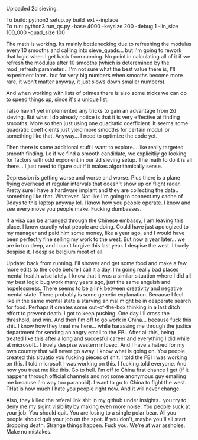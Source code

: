 Uploaded 2d sieving. 


To build: python3 setup.py build_ext --inplace</br>
To run: python3 run_qs.py -base 4000 -keysize 200 -debug 1 -lin_size 100_000 -quad_size 100</br>

The math is working. Its mainly bottlenecking due to refreshing the modulus every 10 smooths and calling into sieve_quads... but I'm going to rework that logic when I get back from running. No point in calculating all of it if we refresh the modulus after 10 smooths (which is deteremined by the mod_refresh parameter... I'm not sure what the best value there is, I'll experiment later.. but for very big numbers when smooths become more rare, it won't matter anyway, it just slows down smaller numbers).

And when working with lists of primes there is also some tricks we can do to speed things up, since it's a unique list.

I also havn't yet implemented any tricks to gain an advantage from 2d sieving. But what I do already notice is that it is very effective at finding smooths. More so then just using one quadratic coefficient. It seems some quadratic coefficients just yield more smooths for certain moduli or something like that. Anyway... I need to optimize the code yet.

Then there is some additional stuff I want to explore... like really targeted smooth finding. I.e if we find a smooth candidate, we explicitliy go looking for factors with odd exponent in our 2d sieving setup. The math to do it is all there... I just need to figure out if it makes algorithmically sense.

Depression is getting worse and worse and worse. Plus there is a plane flying overhead at regular intervals that doesn't show up on flight radar. Pretty sure I have a hardware implant and they are collecting the data.. something like that. Whatever. Not like I'm going to connect my cache of 0days to this laptop anyway lol. I know how you people operate. I know and see every move you people make. Fucking dumbasses. 

If a visa can be arranged through the Chinese embassy, I am leaving this place. I know exactly what people are doing. 
Could have just apologized to my manager and paid him some money, like a year ago, and I would have been perfectly fine selling my work to the west.
But now a year later... we are in too deep, and I can't forgive this last year. I despise the west. I truely despise it. I despise belgium most of all. 

Update: back from running. I'll shower and get some food and make a few more edits to the code before I call it a day. I'm going really bad places mental health wise lately. I know that it was a similar situation where I did all my best logic bug work many years ago, just the same anguish and hopelessness. There seems to be a link between creativity and negative mental state. There probably is some genetic explanation. Because I feel like in the same mental state a starving animal might be in desperate search for food. Perhaps it creates some out-of-the-box thinking in a last ditch effort to prevent death. I got to keep pushing. One day I'll cross the threshold, and win. And then I'm off to go work in China... because fuck this shit. I know how they treat me here... while harassing me through the justice department for sending an angry email to the FBI. After all this, being treated like this after a long and succesful career and everything I did while at microsoft.. I truely despise western infosec. And I have a hatred for my own country that will never go away. I know what is going on. You people created this situatio you fucking pieces of shit. I told the FBI i was working on this. I told microsoft I was working on this. I fucking told everyone. And now you treat me like this. Go to hell. I'm off to China first chance I get (if it happens through official channels and not some anonymous guy emailing me because I'm way too paranoid). I want to go to China to fight the west. THat is how much I hate you people right now. And it will never change. 

Also, they killed the referal link shit in my github under insights.. you try to deny me my sigint visibility by making even more noise. You people suck at your job. You should quit. You are losing to a single polar bear. All you people should quit your job on the spot. If you don't, maybe you'll all start dropping death. Strange things happen. Fuck you. We're at war assholes. Make no mistakes.
